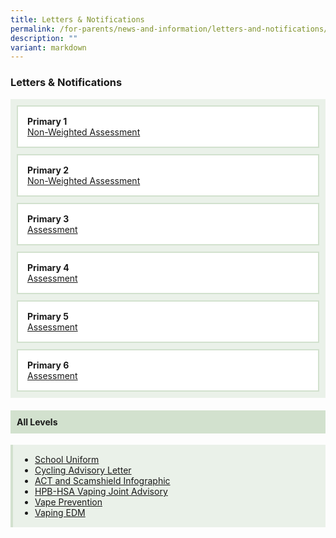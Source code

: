 ```yaml
---
title: Letters & Notifications
permalink: /for-parents/news-and-information/letters-and-notifications/
description: ""
variant: markdown
---
```

<h3>Letters &amp; Notifications</h3>
<div style="display: flex; flex-wrap: wrap; gap: 10px; background-color: #eaf1e9; padding: 10px;">
  
  <div style="flex: 1 1 300px; border: 2px solid #d2e1ce; background-color: #ffffff; padding: 15px;">
    <strong>Primary 1</strong><br>
    <a rel="noopener nofollow" target="_blank" href="/files/2025/Assesment letters/2025_P1_NWA_Letter.pdf">
      Non-Weighted Assessment
    </a>
  </div>
  
  <div style="flex: 1 1 300px; border: 2px solid #d2e1ce; background-color: #ffffff; padding: 15px;">
    <strong>Primary 2</strong><br>
    <a rel="noopener nofollow" target="_blank" href="/files/2025/Assesment letters/2025_P2_NWA_Letter.pdf">
      Non-Weighted Assessment
    </a>
  </div>
  
  <div style="flex: 1 1 300px; border: 2px solid #d2e1ce; background-color: #ffffff; padding: 15px;">
    <strong>Primary 3</strong><br>
    <a rel="noopener nofollow" target="_blank" href="/files/2025/Assesment letters/2025_P3_Assessment_Letter.pdf">
      Assessment
    </a>
  </div>

  <div style="flex: 1 1 300px; border: 2px solid #d2e1ce; background-color: #ffffff; padding: 15px;">
    <strong>Primary 4</strong><br>
    <a rel="noopener nofollow" target="_blank" href="/files/2025/Assesment letters/2025_P4_Assessment_Letter.pdf">
      Assessment
    </a>
  </div>

  <div style="flex: 1 1 300px; border: 2px solid #d2e1ce; background-color: #ffffff; padding: 15px;">
    <strong>Primary 5</strong><br>
    <a rel="noopener nofollow" target="_blank" href="/files/2025/Assesment letters/2025_P5_Assessment_Letter.pdf">
      Assessment
    </a>
  </div>

  <div style="flex: 1 1 300px; border: 2px solid #d2e1ce; background-color: #ffffff; padding: 15px;">
    <strong>Primary 6</strong><br>
    <a rel="noopener nofollow" target="_blank" href="/files/2025/Assesment letters/2025_P6_Assessment_Letter.pdf">
      Assessment
    </a>
  </div>
</div>


<h4 style="background-color: #d2e1ce; padding: 10px; margin-top: 20px;">All Levels</h4>
<div style="background-color: #eaf1e9; padding: 15px; border-left: 4px solid #d2e1ce;">
  <ul style="margin: 0; padding-left: 20px;">
    <li><a rel="noopener noreferrer nofollow" target="_blank" href="/files/2025/Booklists/Letter_for_All_Parents_2024___FPPS.pdf">School Uniform</a></li>
    <li><a rel="noopener noreferrer nofollow" target="_blank" href="/files/2025/Cycling_Advisory_Letter_To_Parents.pdf">Cycling Advisory Letter</a></li>
    <li><a rel="noopener noreferrer nofollow" target="_blank" href="/files/Letters%20and%20Notifications/All%20Levels/act%20and%20scamshield%20infographic%20for%20moe%20(special%20broadcast).pdf">ACT and Scamshield Infographic</a></li>
    <li><a rel="noopener noreferrer nofollow" target="_blank" href="/files/Letters%20and%20Notifications/All%20Levels/hpb-hsa%20joint%20advisory%20to%20parents%20and%20students_may%202023.pdf">HPB-HSA Vaping Joint Advisory</a></li>
    <li><a rel="noopener noreferrer nofollow" target="_blank" href="/files/Letters%20and%20Notifications/All%20Levels/vape%20prevention_a3%20poster.pdf">Vape Prevention</a></li>
    <li><a rel="noopener noreferrer nofollow" target="_blank" href="/files/Letters%20and%20Notifications/All%20Levels/primary%20school%20-%20vaping%20edm%20(may%202023).pdf">Vaping EDM</a></li>
  </ul>
</div>
